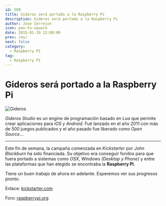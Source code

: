 ```yaml
---
id: 509
title: Gideros será portado a la Raspberry Pi
description: Gideros será portado a la Raspberry Pi
author: Jose Cerrejon
icon: pen-to-square
date: 2015-01-19 12:00:00
prev: /es/
next: false
category:
  - Raspberry PI
tag:
  - Raspberry PI
---
```


# Gideros será portado a la Raspberry Pi

![Gideros](/images/2015/01/gideros.png)

*Gideros Studio* es un engine de programación basado en *Lua* que permite crear aplicaciones para *iOS y Android*. Fué lanzado en el año 2011 con más de 500 juegos publicados y el año pasado fue liberado como *Open Source*...

- - -
Este fín de semana, la campaña comenzada en *Kickstarter* por *John Blackburn* ha sido financiada. Su objetivo era conseguir fondos para que fuera portado a sistemas como *OSX, Windows (Desktop y Phone)* y entre las plataformas que han elegido se encontraba la **Raspberry Pi**.

Tiene un buen trabajo de ahora en adelante. Esperemos ver sus progresos pronto.

Enlace: [kickstarter.com](https://www.kickstarter.com/projects/207069325/port-gideros-studio-to-windows-phone-8-and-desktop)

Foro: [raspberrypi.org](http://www.raspberrypi.org/forums/viewtopic.php?f=78&t=94842)